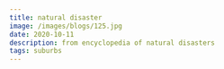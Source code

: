 ```yaml
---
title: natural disaster
image: /images/blogs/125.jpg
date: 2020-10-11
description: from encyclopedia of natural disasters
tags: suburbs
---
```

